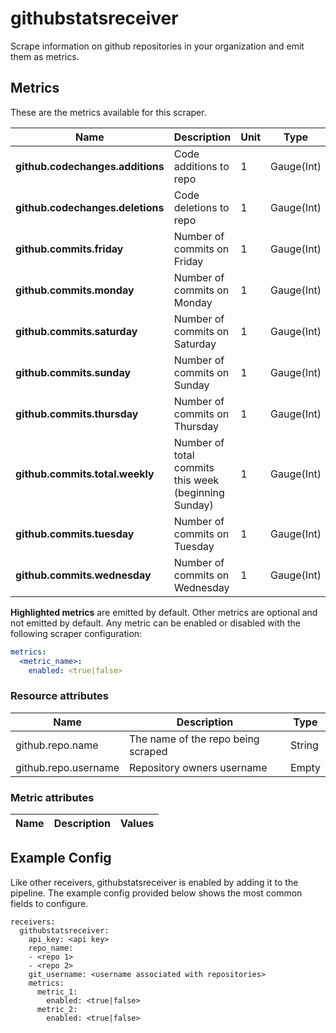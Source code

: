 # githubstatsreceiver
Scrape information on github repositories in your organization and emit them as metrics.

## Metrics

These are the metrics available for this scraper.

| Name | Description | Unit | Type | Attributes |
| ---- | ----------- | ---- | ---- | ---------- |
| **github.codechanges.additions** | Code additions to repo | 1 | Gauge(Int) | <ul> </ul> |
| **github.codechanges.deletions** | Code deletions to repo | 1 | Gauge(Int) | <ul> </ul> |
| **github.commits.friday** | Number of commits on Friday | 1 | Gauge(Int) | <ul> </ul> |
| **github.commits.monday** | Number of commits on Monday | 1 | Gauge(Int) | <ul> </ul> |
| **github.commits.saturday** | Number of commits on Saturday | 1 | Gauge(Int) | <ul> </ul> |
| **github.commits.sunday** | Number of commits on Sunday | 1 | Gauge(Int) | <ul> </ul> |
| **github.commits.thursday** | Number of commits on Thursday | 1 | Gauge(Int) | <ul> </ul> |
| **github.commits.total.weekly** | Number of total commits this week (beginning Sunday) | 1 | Gauge(Int) | <ul> </ul> |
| **github.commits.tuesday** | Number of commits on Tuesday | 1 | Gauge(Int) | <ul> </ul> |
| **github.commits.wednesday** | Number of commits on Wednesday | 1 | Gauge(Int) | <ul> </ul> |

**Highlighted metrics** are emitted by default. Other metrics are optional and not emitted by default.
Any metric can be enabled or disabled with the following scraper configuration:

```yaml
metrics:
  <metric_name>:
    enabled: <true|false>
```

### Resource attributes

| Name | Description | Type |
| ---- | ----------- | ---- |
| github.repo.name | The name of the repo being scraped | String |
| github.repo.username | Repository owners username | Empty |

### Metric attributes

| Name | Description | Values |
| ---- | ----------- | ------ |

## Example Config
Like other receivers, githubstatsreceiver is enabled by adding it to the pipeline. The example config provided below shows the most common fields to configure.
```
receivers:
  githubstatsreceiver:
    api_key: <api key>
    repo_name:
    - <repo 1>
    - <repo 2>
    git_username: <username associated with repositories>
    metrics:
      metric_1:
        enabled: <true|false>
      metric_2:
        enabled: <true|false>
```
